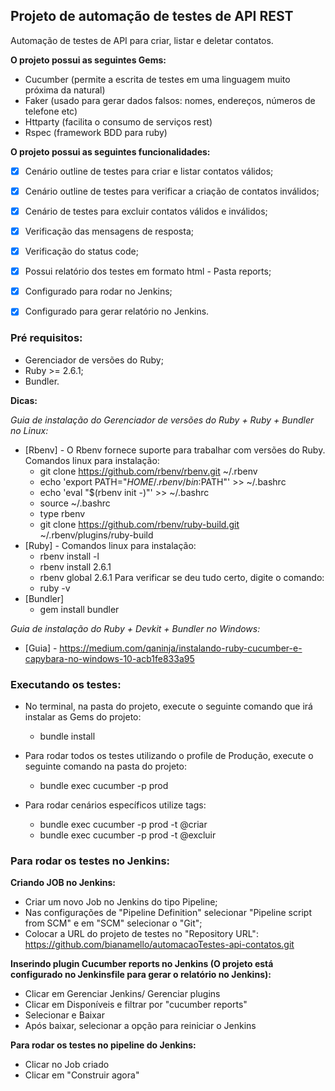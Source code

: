 ## Projeto de automação de testes de API REST

Automação de testes de API para criar, listar e deletar contatos.

**O projeto possui as seguintes Gems:**

- Cucumber (permite a escrita de testes em uma linguagem muito próxima da natural)
- Faker (usado para gerar dados falsos: nomes, endereços, números de telefone etc)
- Httparty (facilita o consumo de serviços rest)
- Rspec (framework BDD para ruby)

**O projeto possui as seguintes funcionalidades:**
- [x] Cenário outline de testes para criar e listar contatos válidos;
- [x] Cenário outline de testes para verificar a criação de contatos inválidos;
- [x] Cenário de testes para excluir contatos válidos e inválidos;
- [x] Verificação das mensagens de resposta;
- [x] Verificação do status code;
- [x] Possui relatório dos testes em formato html - Pasta reports;
- [x] Configurado para rodar no Jenkins;
- [x] Configurado para gerar relatório no Jenkins.


### Pré requisitos:

- Gerenciador de versões do Ruby;
- Ruby >= 2.6.1;
- Bundler.

**Dicas:**

*Guia de instalação do Gerenciador de versões do Ruby + Ruby + Bundler no Linux:*
- [Rbenv] - O Rbenv fornece suporte para trabalhar com versões do Ruby. Comandos linux para instalação:
	- git clone https://github.com/rbenv/rbenv.git ~/.rbenv
	- echo 'export PATH="$HOME/.rbenv/bin:$PATH"' >> ~/.bashrc
	- echo 'eval "$(rbenv init -)"' >> ~/.bashrc
	- source ~/.bashrc
	- type rbenv
	- git clone https://github.com/rbenv/ruby-build.git ~/.rbenv/plugins/ruby-build
- [Ruby] - Comandos linux para instalação:
	- rbenv install -l
	- rbenv install 2.6.1
	- rbenv global 2.6.1
	Para verificar se deu tudo certo, digite o comando:
	- ruby -v
- [Bundler]
	- gem install bundler

*Guia de instalação do Ruby + Devkit + Bundler no Windows:*
- [Guia] - https://medium.com/qaninja/instalando-ruby-cucumber-e-capybara-no-windows-10-acb1fe833a95


### Executando os testes:

- No terminal, na pasta do projeto, execute o seguinte comando que irá instalar as Gems do projeto:
	- bundle install

- Para rodar todos os testes utilizando o profile de Produção, execute o seguinte comando na pasta do projeto:
	- bundle exec cucumber -p prod

- Para rodar cenários específicos utilize tags:
	- bundle exec cucumber -p prod -t @criar
    - bundle exec cucumber -p prod -t @excluir


### Para rodar os testes no Jenkins:

**Criando JOB no Jenkins:**
- Criar um novo Job no Jenkins do tipo Pipeline;
- Nas configurações de "Pipeline Definition" selecionar "Pipeline script from SCM" e em "SCM" selecionar o "Git";
- Colocar a URL do projeto de testes no "Repository URL": https://github.com/bianamello/automacaoTestes-api-contatos.git

**Inserindo plugin Cucumber reports no Jenkins (O projeto está configurado no Jenkinsfile para gerar o relatório no Jenkins):**
- Clicar em Gerenciar Jenkins/ Gerenciar plugins
- Clicar em Disponíveis e filtrar por "cucumber reports"
- Selecionar e Baixar
- Após baixar, selecionar a opção para reiniciar o Jenkins

**Para rodar os testes no pipeline do Jenkins:**
- Clicar no Job criado
- Clicar em "Construir agora"